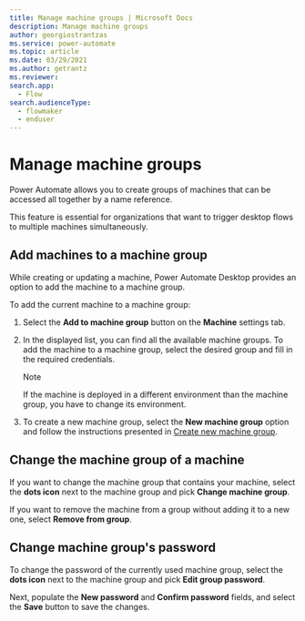 ```yaml
---
title: Manage machine groups | Microsoft Docs
description: Manage machine groups
author: georgiostrantzas
ms.service: power-automate
ms.topic: article
ms.date: 03/29/2021
ms.author: getrantz
ms.reviewer:
search.app: 
  - Flow
search.audienceType: 
  - flowmaker
  - enduser
---
```


# Manage machine groups

Power Automate allows you to create groups of machines that can be accessed all together by a name reference.

This feature is essential for organizations that want to trigger desktop flows to multiple machines simultaneously.

## Add machines to a machine group

While creating or updating a machine, Power Automate Desktop provides an option to add the machine to a machine group.

To add the current machine to a machine group:

1. Select the **Add to machine group** button on the **Machine** settings tab.

1. In the displayed list, you can find all the available machine groups. To add the machine to a machine group, select the desired group and fill in the required credentials.

    > [!NOTE]
    > If the machine is deployed in a different environment than the machine group, you have to change its environment.

1. To create a new machine group, select the **New machine group** option and follow the instructions presented in [Create new machine group]().

## Change the machine group of a machine

If you want to change the machine group that contains your machine, select the **dots icon** next to the machine group and pick **Change machine group**.

If you want to remove the machine from a group without adding it to a new one, select **Remove from group**.

## Change machine group's password

To change the password of the currently used machine group, select the **dots icon** next to the machine group and pick **Edit group password**.

Next, populate the **New password** and **Confirm password** fields, and select the **Save** button to save the changes.